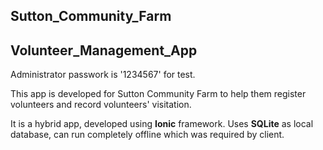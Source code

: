 ## Sutton_Community_Farm
## Volunteer_Management_App

Administrator passwork is '1234567' for test.

This app is developed for Sutton Community Farm to help them register volunteers and record volunteers' visitation.

It is a hybrid app, developed using **Ionic** framework.
Uses **SQLite** as local database, can run completely offline which was required by client.
